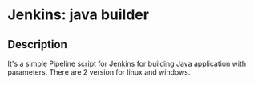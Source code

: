 # Jenkins: java builder

## Description

It's a simple Pipeline script for Jenkins for building Java application with parameters. There are 2 version for linux and windows.
